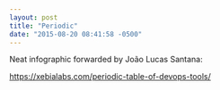 ```yaml
---
layout: post
title: "Periodic"
date: "2015-08-20 08:41:58 -0500"
---
```


Neat infographic forwarded by João Lucas Santana:

https://xebialabs.com/periodic-table-of-devops-tools/

